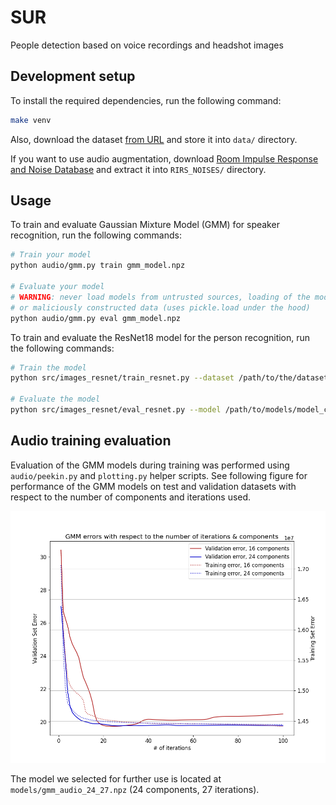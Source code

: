 # SUR

People detection based on voice recordings and headshot images

## Development setup

To install the required dependencies, run the following command:

```sh
make venv
```

Also, download the dataset [from URL](https://www.fit.vutbr.cz/study/courses/SUR/public/projekt_2023-2024/) and store
it into `data/` directory.

If you want to use audio augmentation, download [Room Impulse Response and Noise Database](https://www.openslr.org/28/)
and extract it into `RIRS_NOISES/` directory. 

## Usage

To train and evaluate Gaussian Mixture Model (GMM) for speaker recognition, run the following commands:

```sh
# Train your model
python audio/gmm.py train gmm_model.npz

# Evaluate your model
# WARNING: never load models from untrusted sources, loading of the model is not secure against erroneous 
# or maliciously constructed data (uses pickle.load under the hood)
python audio/gmm.py eval gmm_model.npz
```

To train and evaluate the ResNet18 model for the person recognition, run the following commands:

```sh
# Train the model
python src/images_resnet/train_resnet.py --dataset /path/to/the/dataset/dir/

# Evaluate the model
python src/images_resnet/eval_resnet.py --model /path/to/models/model_checkpoint.pt --dataset /path/to/the/dataset/dir/
```

## Audio training evaluation

Evaluation of the GMM models during training was performed using `audio/peekin.py` and `plotting.py` helper scripts.
See following figure for performance of the GMM models on test and validation datasets with respect to the number of 
components and iterations used.

![GMM performance](doc/gmm_errors.png)

The model we selected for further use is located at `models/gmm_audio_24_27.npz` (24 components, 27 iterations).
